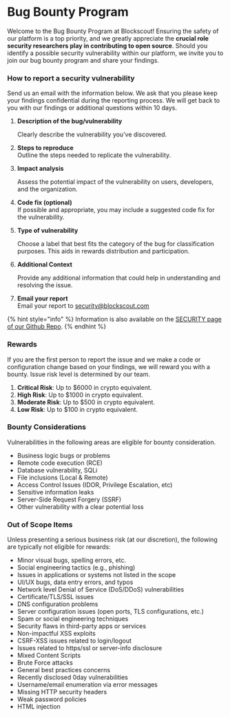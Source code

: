 # Bug Bounty Program

Welcome to the Bug Bounty Program at Blockscout! Ensuring the safety of our platform is a top priority, and we greatly appreciate the **crucial role security researchers play in contributing to open source**. Should you identify a possible security vulnerability within our platform, we invite you to join our bug bounty program and share your findings.

### How to report a security vulnerability

Send us an email with the information below. We ask that you please keep your findings confidential during the reporting process.  We will get back to you with our findings or additional questions within 10 days.

1.  **Description of the bug/vulnerability**

    Clearly describe the vulnerability you've discovered.
2. **Steps to reproduce**\
   Outline the steps needed to replicate the vulnerability.
3.  **Impact analysis**

    Assess the potential impact of the vulnerability on users, developers, and the organization.
4. **Code fix (optional)**\
   If possible and appropriate, you may include a suggested code fix for the vulnerability.
5.  **Type of vulnerability**

    Choose a label that best fits the category of the bug for classification purposes. This aids in rewards distribution and participation.&#x20;
6.  **Additional Context**

    Provide any additional information that could help in understanding and resolving the issue.
7. **Email your report**\
   Email your report to [security@blockscout.com](mailto:%22security%40blockscout.com%22%20%3Csecurity%40blockscout.com%3E)

{% hint style="info" %}
Information is also available on the [SECURITY page of our Github Repo](https://github.com/blockscout/.github/blob/7a136f9c6091bf8b03195224f8abe56305ebb795/SECURITY.md?plain=1#L3).
{% endhint %}

### Rewards &#x20;

If you are the first person to report the issue and we make a code or configuration change based on your findings, we will reward you with a bounty. Issue risk level is determined by our team.

1. **Critical Risk**: Up to $6000 in crypto equivalent.&#x20;
2. **High Risk**: Up to $1000 in crypto equivalent.&#x20;
3. **Moderate Risk**: Up to $500 in crypto equivalent.
4. **Low Risk**: Up to $100 in crypto equivalent.

### Bounty Considerations

Vulnerabilities in the following areas are eligible for bounty consideration.

* Business logic bugs or problems
* Remote code execution (RCE)
* Database vulnerability, SQLi
* File inclusions (Local & Remote)
* Access Control Issues (IDOR, Privilege Escalation, etc)
* Sensitive information leaks
* Server-Side Request Forgery (SSRF)
* Other vulnerability with a clear potential loss

### **Out of Scope Items**

Unless presenting a serious business risk (at our discretion), the following are typically not eligible for rewards:

* Minor visual bugs, spelling errors, etc.
* Social engineering tactics (e.g., phishing)
* Issues in applications or systems not listed in the scope
* UI/UX bugs, data entry errors, and typos
* Network level Denial of Service (DoS/DDoS) vulnerabilities
* Certificate/TLS/SSL issues
* DNS configuration problems
* Server configuration issues (open ports, TLS configurations, etc.)
* Spam or social engineering techniques
* Security flaws in third-party apps or services
* Non-impactful XSS exploits
* CSRF-XSS issues related to login/logout
* Issues related to https/ssl or server-info disclosure
* Mixed Content Scripts
* Brute Force attacks
* General best practices concerns
* Recently disclosed 0day vulnerabilities
* Username/email enumeration via error messages
* Missing HTTP security headers
* Weak password policies
* HTML injection

